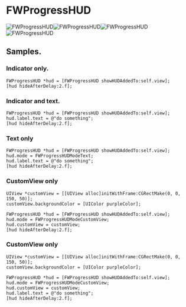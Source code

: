 # FWProgressHUD
![FWProgressHUD](https://github.com/FSilver/FWProgressHUD/blob/master/1.png)![FWProgressHUD](https://github.com/FSilver/FWProgressHUD/blob/master/2.png)![FWProgressHUD](https://github.com/FSilver/FWProgressHUD/blob/master/3.png)![FWProgressHUD](https://github.com/FSilver/FWProgressHUD/blob/master/5.png)
## Samples.
### Indicator only.
    FWProgressHUD *hud = [FWProgressHUD showHUDAddedTo:self.view];
    [hud hideAfterDelay:2.f];
### Indicator and text.
    FWProgressHUD *hud = [FWProgressHUD showHUDAddedTo:self.view];
    hud.label.text = @"do something";
    [hud hideAfterDelay:2.f];
### Text only
    FWProgressHUD *hud = [FWProgressHUD showHUDAddedTo:self.view];
    hud.mode = FWProgressHUDModeText;
    hud.label.text = @"do something";
    [hud hideAfterDelay:2.f];
### CustomView only
    UIView *customView = [[UIView alloc]initWithFrame:CGRectMake(0, 0, 150, 50)];
    customView.backgroundColor = [UIColor purpleColor];
            
    FWProgressHUD *hud = [FWProgressHUD showHUDAddedTo:self.view];
    hud.mode = FWProgressHUDModeCustomView;
    hud.customView = customView;
    [hud hideAfterDelay:2.f];
### CustomView only
    UIView *customView = [[UIView alloc]initWithFrame:CGRectMake(0, 0, 150, 50)];
    customView.backgroundColor = [UIColor purpleColor];
            
    FWProgressHUD *hud = [FWProgressHUD showHUDAddedTo:self.view];
    hud.mode = FWProgressHUDModeCustomView;
    hud.customView = customView;
    hud.label.text = @"do something";
    [hud hideAfterDelay:2.f];    
